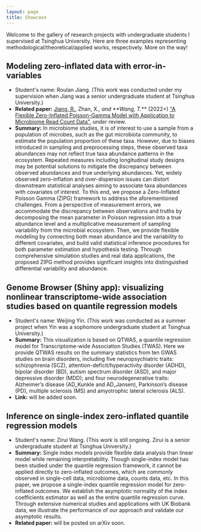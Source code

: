```yaml
---
layout: page
title: Showcase
---
```


Welcome to the gallery of research projects with undergraduate students I supervised at Tsinghua University. Here are three examples representing methodological/theoretical/applied works, respectively. More on the way!

## Modeling zero-inflated data with error-in-variables
- Student's name: Roulan Jiang. (This work was conducted under my supervision when Jiang was a senior undergraduate student at Tsinghua University.)
- **Related paper:** <ins>Jiang, R.</ins>, Zhan, X.*, and **Wang, T.<b>*</b>** (2022+) ["A Flexible Zero-Inflated Poisson-Gamma Model with Application to Microbiome Read Count Data"](https://arxiv.org/pdf/2207.07796.pdf), under review.
- **Summary:** In microbiome studies, it is of interest to use a sample from a population of microbes, such as the gut microbiota community, to estimate the population proportion of these taxa. However, due to biases introduced in sampling and preprocessing steps, these observed taxa abundances may not reflect true taxa abundance patterns in the ecosystem. Repeated measures including longitudinal study designs may be potential solutions to mitigate the discrepancy between observed abundances and true underlying abundances. Yet, widely observed zero-inflation and over-dispersion issues can distort downstream statistical analyses aiming to associate taxa abundances with covariates of
interest. To this end, we propose a Zero-Inflated Poisson Gamma (ZIPG) framework to address the aforementioned challenges. From a perspective of measurement errors, we accommodate the discrepancy between observations and truths by decomposing the mean parameter in Poisson regression into a true abundance level and a multiplicative measurement of sampling variability from the microbial ecosystem. Then, we provide flexible modeling by
connecting both mean abundance and the variability to different covariates, and build valid statistical inference procedures for both parameter estimation and hypothesis testing. Through comprehensive simulation studies and real data applications, the proposed ZIPG method provides significant insights into distinguished differential variability and abundance.


## Genome Browser (Shiny app): visualizing nonlinear transcriptome-wide association studies based on quantile regression models
- Student's name: Weijing Yin. (This work was conducted as a summer project when Yin was a sophomore undergraduate student at Tsinghua University.)
- **Summary:** This visualization is based on QTWAS, a quantile regression model for Transcriptome-wide Association Studies (TWAS). Here we provide QTWAS results on the summary statistics from ten GWAS studies on brain disorders, including five neuropsychiatric traits: schizophrenia (SCZ), attention-deficit/hyperactivity disorder (ADHD), bipolar disorder (BD), autism spectrum disorder (ASD), and major depressive disorder (MDD); and four neurodegenerative traits: Alzheimer’s disease (AD_Kunkle and AD_Jansen), Parkinson’s disease (PD), multiple sclerosis (MS) and amyotrophic lateral sclerosis (ALS). 
- **Link:** will be added soon.


## Inference on single-index zero-inflated quantile regression models
- Student's name: Zirui Wang. (This work is still ongoing. Zirui is a senior undergraduate student at Tsinghua University.)
- **Summary:** Single index models provide flexible data analysis than linear model while remaining interpretability. Though single-index model has been studied under the quantile regression framework, it cannot be applied directly to zero-inflated outcomes, which are commonly observed in single-cell data, microbiome data, counts data, etc. In this paper, we propose a single-index quantile regression model for zero-inflated outcomes. We establish the asymptotic normality of the index coefficients estimator as well as the entire quantile regression curve. Through extensive numerical studies and applications with UK Biobank data, we illustrate the performance of our approach and validate our asymptotic results.
- **Related paper:** will be posted on arXiv soon.
